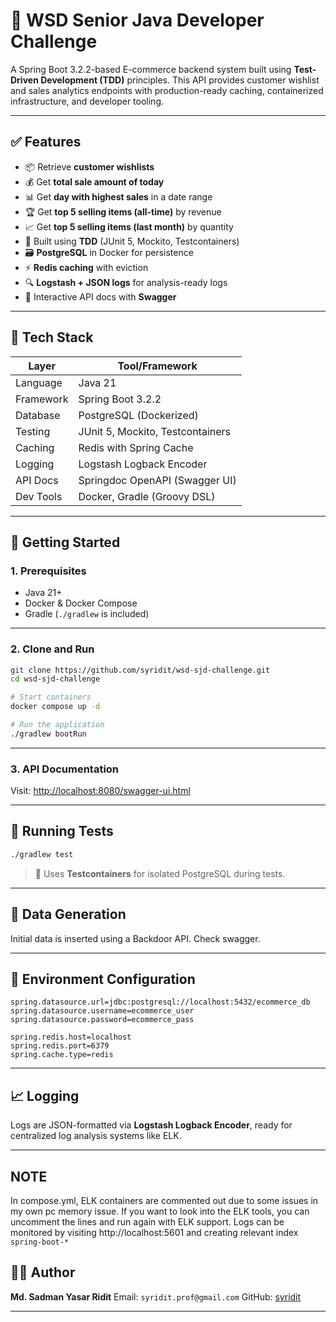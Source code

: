 # 🛒 WSD Senior Java Developer Challenge

A Spring Boot 3.2.2-based E-commerce backend system built using **Test-Driven Development (TDD)** principles. This API provides customer wishlist and sales analytics endpoints with production-ready caching, containerized infrastructure, and developer tooling.

---

## ✅ Features

- 📦 Retrieve **customer wishlists**
- 💰 Get **total sale amount of today**
- 📊 Get **day with highest sales** in a date range
- 🏆 Get **top 5 selling items (all-time)** by revenue
- 📈 Get **top 5 selling items (last month)** by quantity
- 🧪 Built using **TDD** (JUnit 5, Mockito, Testcontainers)
- 🗃️ **PostgreSQL** in Docker for persistence
- ⚡ **Redis caching** with eviction
- 🔍 **Logstash + JSON logs** for analysis-ready logs
- 📓 Interactive API docs with **Swagger**

---

## 🧰 Tech Stack

| Layer        | Tool/Framework                |
|--------------|-------------------------------|
| Language     | Java 21                       |
| Framework    | Spring Boot 3.2.2             |
| Database     | PostgreSQL (Dockerized)       |
| Testing      | JUnit 5, Mockito, Testcontainers |
| Caching      | Redis with Spring Cache       |
| Logging      | Logstash Logback Encoder      |
| API Docs     | Springdoc OpenAPI (Swagger UI)|
| Dev Tools    | Docker, Gradle (Groovy DSL)   |

---

## 🚀 Getting Started

### 1. Prerequisites

- Java 21+
- Docker & Docker Compose
- Gradle (`./gradlew` is included)

---

### 2. Clone and Run

```bash
git clone https://github.com/syridit/wsd-sjd-challenge.git
cd wsd-sjd-challenge

# Start containers
docker compose up -d

# Run the application
./gradlew bootRun
````

---

### 3. API Documentation

Visit: [http://localhost:8080/swagger-ui.html](http://localhost:8080/swagger-ui.html)

---

## 🧪 Running Tests

```bash
./gradlew test
```

> 🔬 Uses **Testcontainers** for isolated PostgreSQL during tests.

---

## 💾 Data Generation

Initial data is inserted using a Backdoor API. Check swagger.

---

## 📁 Environment Configuration

```properties
spring.datasource.url=jdbc:postgresql://localhost:5432/ecommerce_db
spring.datasource.username=ecommerce_user
spring.datasource.password=ecommerce_pass

spring.redis.host=localhost
spring.redis.port=6379
spring.cache.type=redis
```
---

## 📈 Logging

Logs are JSON-formatted via **Logstash Logback Encoder**, ready for centralized log analysis systems like ELK.

---

## NOTE
In compose.yml, ELK containers are commented out due to some issues in my own pc memory issue. If you want to look into the ELK tools, you can uncomment the lines and run again with ELK support. Logs can be monitored by visiting http://localhost:5601 and creating relevant index `spring-boot-*`

## 🧑‍💻 Author

**Md. Sadman Yasar Ridit**
Email: `syridit.prof@gmail.com`
GitHub: [syridit](https://github.com/syridit)

---

